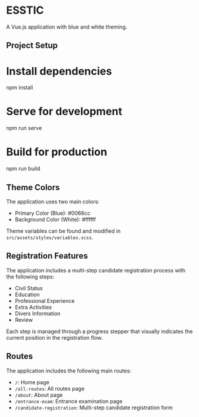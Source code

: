 # ESSTIC

A Vue.js application with blue and white theming.

## Project Setup


# Install dependencies
npm install

# Serve for development
npm run serve

# Build for production
npm run build


## Theme Colors

The application uses two main colors:
- Primary Color (Blue): #0066cc
- Background Color (White): #ffffff

Theme variables can be found and modified in `src/assets/styles/variables.scss`.

## Registration Features

The application includes a multi-step candidate registration process with the following steps:
- Civil Status
- Education
- Professional Experience
- Extra Activities
- Divers Information
- Review

Each step is managed through a progress stepper that visually indicates the current position in the registration flow.

## Routes

The application includes the following main routes:
- `/`: Home page
- `/all-routes`: All routes page
- `/about`: About page
- `/entrance-exam`: Entrance examination page
- `/candidate-registration`: Multi-step candidate registration form
